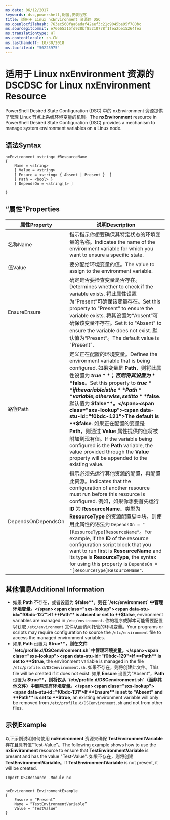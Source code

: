 ```yaml
---
ms.date: 06/12/2017
keywords: dsc,powershell,配置,安装程序
title: 适用于 Linux nxEnvironment 资源的 DSC
ms.openlocfilehash: 763ec560faa6adaf42aef3c21c9045be95f780bc
ms.sourcegitcommit: e76665315fd928bf85210778f1fea2be15264fea
ms.translationtype: HT
ms.contentlocale: zh-CN
ms.lasthandoff: 10/30/2018
ms.locfileid: "50225975"
---
```

# <a name="dsc-for-linux-nxenvironment-resource"></a><span data-ttu-id="f0bdc-103">适用于 Linux nxEnvironment 资源的 DSC</span><span class="sxs-lookup"><span data-stu-id="f0bdc-103">DSC for Linux nxEnvironment Resource</span></span>

<span data-ttu-id="f0bdc-104">PowerShell Desired State Configuration (DSC) 中的 nxEnvironment 资源提供了管理 Linux 节点上系统环境变量的机制。</span><span class="sxs-lookup"><span data-stu-id="f0bdc-104">The **nxEnvironment** resource in PowerShell Desired State Configuration (DSC) provides a mechanism to manage system environment variables on a Linux node.</span></span>

## <a name="syntax"></a><span data-ttu-id="f0bdc-105">语法</span><span class="sxs-lookup"><span data-stu-id="f0bdc-105">Syntax</span></span>

```
nxEnvironment <string> #ResourceName
{
    Name = <string>
    [ Value = <string>
    [ Ensure = <string> { Absent | Present }  ]
    [ Path = <bool> }
    [ DependsOn = <string[]> ]

}
```

## <a name="properties"></a><span data-ttu-id="f0bdc-106">“属性”</span><span class="sxs-lookup"><span data-stu-id="f0bdc-106">Properties</span></span>

|  <span data-ttu-id="f0bdc-107">属性</span><span class="sxs-lookup"><span data-stu-id="f0bdc-107">Property</span></span> |  <span data-ttu-id="f0bdc-108">说明</span><span class="sxs-lookup"><span data-stu-id="f0bdc-108">Description</span></span> |
|---|---|
| <span data-ttu-id="f0bdc-109">名称</span><span class="sxs-lookup"><span data-stu-id="f0bdc-109">Name</span></span>| <span data-ttu-id="f0bdc-110">指示指示你想要确保其特定状态的环境变量的名称。</span><span class="sxs-lookup"><span data-stu-id="f0bdc-110">Indicates the name of the environment variable for which you want to ensure a specific state.</span></span>|
| <span data-ttu-id="f0bdc-111">值</span><span class="sxs-lookup"><span data-stu-id="f0bdc-111">Value</span></span>| <span data-ttu-id="f0bdc-112">要分配给环境变量的值。</span><span class="sxs-lookup"><span data-stu-id="f0bdc-112">The value to assign to the environment variable.</span></span>|
| <span data-ttu-id="f0bdc-113">Ensure</span><span class="sxs-lookup"><span data-stu-id="f0bdc-113">Ensure</span></span>| <span data-ttu-id="f0bdc-114">确定是否要检查变量是否存在。</span><span class="sxs-lookup"><span data-stu-id="f0bdc-114">Determines whether to check if the variable exists.</span></span> <span data-ttu-id="f0bdc-115">将此属性设置为“Present”可确保该变量存在。</span><span class="sxs-lookup"><span data-stu-id="f0bdc-115">Set this property to "Present" to ensure the variable exists.</span></span> <span data-ttu-id="f0bdc-116">将其设置为“Absent”可确保该变量不存在。</span><span class="sxs-lookup"><span data-stu-id="f0bdc-116">Set it to "Absent" to ensure the variable does not exist.</span></span> <span data-ttu-id="f0bdc-117">默认值为“Present”。</span><span class="sxs-lookup"><span data-stu-id="f0bdc-117">The default value is "Present".</span></span>|
| <span data-ttu-id="f0bdc-118">路径</span><span class="sxs-lookup"><span data-stu-id="f0bdc-118">Path</span></span>| <span data-ttu-id="f0bdc-119">定义正在配置的环境变量。</span><span class="sxs-lookup"><span data-stu-id="f0bdc-119">Defines the environment variable that is being configured.</span></span> <span data-ttu-id="f0bdc-120">如果变量是 **Path**，则将此属性设置为 **$true**；否则将其设置为 **$false**。</span><span class="sxs-lookup"><span data-stu-id="f0bdc-120">Set this property to **$true** if the variable is the **Path** variable; otherwise, set it to **$false**.</span></span> <span data-ttu-id="f0bdc-121">默认值为 **$false**。</span><span class="sxs-lookup"><span data-stu-id="f0bdc-121">The default is **$false**.</span></span> <span data-ttu-id="f0bdc-122">如果正在配置的变量是 **Path**，则通过 **Value** 属性提供的值将被附加到现有值。</span><span class="sxs-lookup"><span data-stu-id="f0bdc-122">If the variable being configured is the **Path** variable, the value provided through the **Value** property will be appended to the existing value.</span></span>|
| <span data-ttu-id="f0bdc-123">DependsOn</span><span class="sxs-lookup"><span data-stu-id="f0bdc-123">DependsOn</span></span> | <span data-ttu-id="f0bdc-124">指示必须先运行其他资源的配置，再配置此资源。</span><span class="sxs-lookup"><span data-stu-id="f0bdc-124">Indicates that the configuration of another resource must run before this resource is configured.</span></span> <span data-ttu-id="f0bdc-125">例如，如果你想要首先运行 **ID** 为 **ResourceName**、类型为 **ResourceType** 的资源配置脚本块，则使用此属性的语法为 `DependsOn = "[ResourceType]ResourceName"`。</span><span class="sxs-lookup"><span data-stu-id="f0bdc-125">For example, if the **ID** of the resource configuration script block that you want to run first is **ResourceName** and its type is **ResourceType**, the syntax for using this property is `DependsOn = "[ResourceType]ResourceName"`.</span></span>|

## <a name="additional-information"></a><span data-ttu-id="f0bdc-126">其他信息</span><span class="sxs-lookup"><span data-stu-id="f0bdc-126">Additional Information</span></span>

* <span data-ttu-id="f0bdc-127">如果 **Path** 不存在，或者设置为 **$false**，则在 `/etc/environment` 中管理环境变量。</span><span class="sxs-lookup"><span data-stu-id="f0bdc-127">If **Path** is absent or set to **$false**, environment variables are managed in `/etc/environment`.</span></span> <span data-ttu-id="f0bdc-128">你的程序或脚本可能需要配置以获取 `/etc/environment` 文件从而访问托管的环境变量。</span><span class="sxs-lookup"><span data-stu-id="f0bdc-128">Your programs or scripts may require configuration to source the `/etc/environment` file to access the managed environment variables.</span></span>
* <span data-ttu-id="f0bdc-129">如果 **Path** 设置为 **$true**，则在文件 `/etc/profile.d/DSCenvironment.sh` 中管理环境变量。</span><span class="sxs-lookup"><span data-stu-id="f0bdc-129">If **Path** is set to **$true**, the environment variable is managed in the file `/etc/profile.d/DSCenvironment.sh`.</span></span> <span data-ttu-id="f0bdc-130">如果不存在，则将创建此文件。</span><span class="sxs-lookup"><span data-stu-id="f0bdc-130">This file will be created if it does not exist.</span></span> <span data-ttu-id="f0bdc-131">如果 **Ensure** 设置为“Absent”，**Path** 设置为 **$true**，则将仅从 `/etc/profile.d/DSCenvironment.sh`（而非其他文件）中删除现有环境变量。</span><span class="sxs-lookup"><span data-stu-id="f0bdc-131">If **Ensure** is set to "Absent" and **Path** is set to **$true**, an existing environment variable will only be removed from `/etc/profile.d/DSCenvironment.sh` and not from other files.</span></span>

## <a name="example"></a><span data-ttu-id="f0bdc-132">示例</span><span class="sxs-lookup"><span data-stu-id="f0bdc-132">Example</span></span>

<span data-ttu-id="f0bdc-133">以下示例说明如何使用 **nxEnvironment** 资源来确保 **TestEnvironmentVariable** 存在且具有值“Test-Value”。</span><span class="sxs-lookup"><span data-stu-id="f0bdc-133">The following example shows how to use the **nxEnvironment** resource to ensure that **TestEnvironmentVariable** is present and has the value "Test-Value".</span></span> <span data-ttu-id="f0bdc-134">如果不存在，则将创建 **TestEnvironmentVariable**。</span><span class="sxs-lookup"><span data-stu-id="f0bdc-134">If **TestEnvironmentVariable** is not present, it will be created.</span></span>

```
Import-DSCResource -Module nx


nxEnvironment EnvironmentExample
{
    Ensure = “Present”
    Name = “TestEnvironmentVariable”
    Value = “TestValue”
}
```